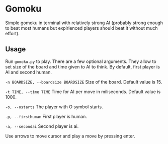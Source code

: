 # Gomoku

Simple gomoku in terminal with relatively strong AI (probably strong enough to beat most humans but expirienced players should beat it without much effort).

## Usage

Run `gomoku.py` to play. There are a few optional arguments. They allow to set size of the board and time given to AI to think. By default, first player is AI and second human.

`-n BOARDSIZE, --boardsize BOARDSIZE`   Size of the board. Default value is 15.

`-t TIME, --time TIME`    Time for AI per move in miliseconds. Default value is 1000.

`-o, --ostarts`         The player with O symbol starts.

`-p, --firsthuman`     First player is human.

`-a, --secondai`         Second player is ai.

Use arrows to move cursor and play a move by pressing enter.
